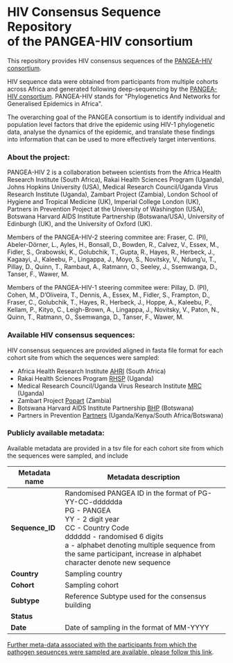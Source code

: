 # HIV Consensus Sequence Repository<br> of the PANGEA-HIV consortium

This repository provides HIV consensus sequences of the [PANGEA-HIV consortium](https://www.pangea-hiv.org/).

HIV sequence data were obtained from participants from multiple cohorts across Africa and generated following deep-sequencing by the [PANGEA-HIV consortium](https://www.pangea-hiv.org). PANGEA-HIV stands for "Phylogenetics And Networks for Generalised Epidemics in Africa". 

The overarching goal of the PANGEA consortium is to identify individual and population level factors that drive the epidemic using HIV-1 phylogenetic data, analyse the dynamics of the epidemic, and translate these findings into information that can be used to more effectively target interventions. 

### About the project:

PANGEA-HIV 2 is a collaboration between scientists from the Africa Health Research Institute (South Africa), Rakai Health Sciences Program (Uganda), Johns Hopkins University (USA), Medical Research Council/Uganda Virus Research Institute (Uganda), Zambart Project (Zambia), London School of Hygiene and Tropical Medicine (UK), Imperial College London (UK), Partners in Prevention Project at the University of Washington (USA), Botswana Harvard AIDS Institute Partnership (Botswana/USA), University of Edinburgh (UK), and the University of Oxford (UK). 

Members of the PANGEA-HIV-2 steering commitee are: 
Fraser, C. (PI), Abeler-Dörner, L., Ayles, H., Bonsall, D., Bowden, R., Calvez, V., Essex, M., Fidler, S., Grabowski, K., Golubchik, T., Gupta, R., Hayes, R., Herbeck, J., Kagaayi, J., Kaleebu, P., Lingappa, J., Moyo, S., Novitsky, V., Ndung’u, T., Pillay, D., Quinn, T., Rambaut, A., Ratmann, O., Seeley, J., Ssemwanga, D., Tanser, F., Wawer, M.

Members of the PANGEA-HIV-1 steering commitee were: 
Pillay, D. (PI), Cohen, M., D’Oliveira, T., Dennis, A., Essex, M., Fidler, S., Frampton, D., Fraser, C., Golubchik, T., Hayes, R., Herbeck, J., Hoppe, A., Kaleebu, P., Kellam, P., Kityo, C., Leigh-Brown, A., Lingappa, J., Novitsky, V., Paton, N., Quinn, T., Ratmann, O., Ssemwanga, D., Tanser, F., Wawer, M.

### Available HIV consensus sequences:

HIV consensus sequences are provided aligned in fasta file format for each cohort site from which the sequences were sampled:
 * Africa Health Research Institute [AHRI](https://www.ahri.org/) (South Africa)
 * Rakai Health Sciences Program [RHSP](https://www.rhsp.org/index.php) (Uganda)
 * Medical Research Council/Uganda Virus Research Institute [MRC](https://www.lshtm.ac.uk/research/units/mrc-uganda) (Uganda)
 * Zambart Project [Popart](https://www.zambart.org.zm/) (Zambia)
 * Botswana Harvard AIDS Institute Partnership [BHP](https://bhp.org.bw/) (Botswana)
 * Partners in Prevention [Partners](http://depts.washington.edu/uwicrc/?q=content/about-icrc) (Uganda/Kenya/South Africa/Botswana)

### Publicly available metadata:

Available metadata are provided in a tsv file for each cohort site from which the sequences were sampled, and include

Metadata name | Metadata description
------------- | -------------
**Sequence_ID**  | Randomised PANGEA ID in the format of PG-YY-CC-dddddda<br> PG - PANGEA<br> YY - 2 digit year<br> CC - Country Code<br> dddddd - randomised 6 digits<br> a - alphabet denoting multiple sequence from the same participant, increase in alphabet character denote new sequence 
**Country**  | Sampling country
**Cohort** | Sampling cohort
**Subtype** | Reference Subtype used for the consensus building
**Status** | 
**Date** | Date of  sampling in the format of MM-YYYY

[Further meta-data associated with the participants from which the pathogen sequences were sampled are available, please follow this link](https://www.pangea-hiv.org/join-us).

